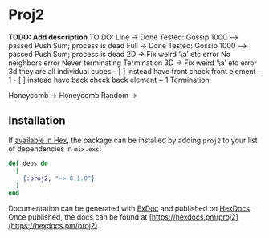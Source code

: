 # Proj2

**TODO: Add description**
TO DO:
Line -> Done
  Tested:
    Gossip 1000 --> passed
    Push Sum; process is dead
Full -> Done
  Tested:
    Gossip 1000 --> passed
    Push Sum; process is dead
2D ->
  Fix weird ‘\a’ etc error
  No neighbors error
  Never terminating 
  Termination
3D ->
  Fix weird ‘\a’ etc error
  3d they are all individual cubes
    - [ ] instead have front check front element - 1
    - [ ] instead have back check back element + 1
  Termination

Honeycomb ->
Honeycomb Random ->

## Installation

If [available in Hex](https://hex.pm/docs/publish), the package can be installed
by adding `proj2` to your list of dependencies in `mix.exs`:

```elixir
def deps do
  [
    {:proj2, "~> 0.1.0"}
  ]
end
```



Documentation can be generated with [ExDoc](https://github.com/elixir-lang/ex_doc)
and published on [HexDocs](https://hexdocs.pm). Once published, the docs can
be found at [https://hexdocs.pm/proj2](https://hexdocs.pm/proj2).
